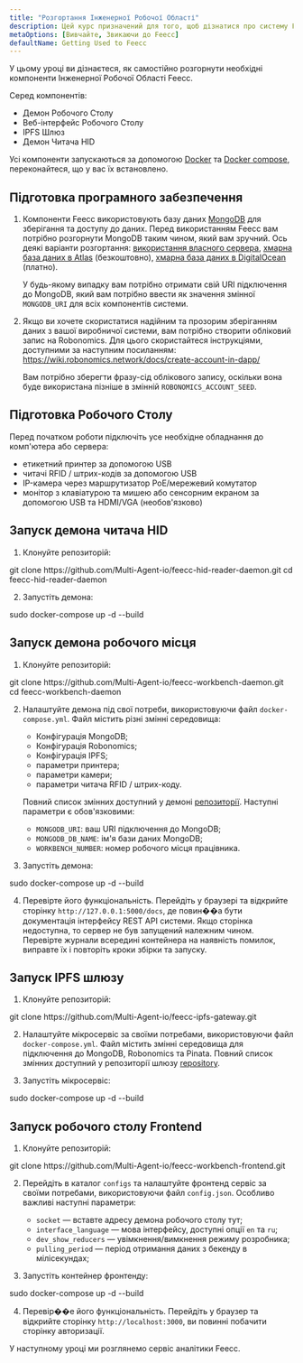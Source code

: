 ```yaml
---
title: "Розгортання Інженерної Робочої Області"
description: Цей курс призначений для того, щоб дізнатися про систему Feecc та всі її компоненти.
metaOptions: [Вивчайте, Звикаючи до Feecc]
defaultName: Getting Used to Feecc
---
```


<RoboAcademyText fWeight="500">
У цьому уроці ви дізнаєтеся, як самостійно розгорнути необхідні компоненти Інженерної Робочої Області Feecc.
</RoboAcademyText>

Серед компонентів:

- Демон Робочого Столу
- Веб-інтерфейс Робочого Столу
- IPFS Шлюз
- Демон Читача HID

Усі компоненти запускаються за допомогою [Docker](https://docs.docker.com/engine/install/ubuntu/) та [Docker compose](https://docs.docker.com/compose/), переконайтеся, що у вас їх встановлено.

## Підготовка програмного забезпечення

1. Компоненти Feecc використовують базу даних [MongoDB](https://www.mongodb.com/) для зберігання та доступу до даних. Перед використанням Feecc вам потрібно розгорнути MongoDB таким чином, який вам зручний. Ось деякі варіанти розгортання: [використання власного сервера](https://www.mongodb.com/try/download/community), [хмарна база даних в Atlas](https://www.mongodb.com/atlas) (безкоштовно), [хмарна база даних в DigitalOcean](https://www.digitalocean.com/products/managed-databases-mongodb) (платно). 
    
    У будь-якому випадку вам потрібно отримати свій URI підключення до MongoDB, який вам потрібно ввести як значення змінної `MONGODB_URI` для всіх компонентів системи.
    
2. Якщо ви хочете скористатися надійним та прозорим зберіганням даних з вашої виробничої системи, вам потрібно створити обліковий запис на Robonomics. Для цього скористайтеся інструкціями, доступними за наступним посиланням: https://wiki.robonomics.network/docs/create-account-in-dapp/
    
    Вам потрібно зберегти фразу-сід облікового запису, оскільки вона буде використана пізніше в змінній `ROBONOMICS_ACCOUNT_SEED`.

## Підготовка Робочого Столу

Перед початком роботи підключіть усе необхідне обладнання до комп'ютера або сервера:

- етикетний принтер за допомогою USB
- читачі RFID / штрих-кодів за допомогою USB
- IP-камера через маршрутизатор PoE/мережевий комутатор
- монітор з клавіатурою та мишею або сенсорним екраном за допомогою USB та HDMI/VGA (необов'язково)

## Запуск демона читача HID

1. Клонуйте репозиторій:

<LessonCodeWrapper language="bash" codeClass="big-code">
git clone https://github.com/Multi-Agent-io/feecc-hid-reader-daemon.git
cd feecc-hid-reader-daemon
</LessonCodeWrapper>

2. Запустіть демона:

<LessonCodeWrapper language="bash">
sudo docker-compose up -d --build
</LessonCodeWrapper>

## Запуск демона робочого місця

1. Клонуйте репозиторій:

<LessonCodeWrapper language="bash" codeClass="big-code">
git clone https://github.com/Multi-Agent-io/feecc-workbench-daemon.git
cd feecc-workbench-daemon
</LessonCodeWrapper>

2. Налаштуйте демона під свої потреби, використовуючи файл `docker-compose.yml`. Файл містить різні змінні середовища:

    - Конфігурація MongoDB;
    - Конфігурація Robonomics;
    - Конфігурація IPFS;
    - параметри принтера;
    - параметри камери;
    - параметри читача RFID / штрих-коду.
    
    Повний список змінних доступний у демоні [репозиторії](https://github.com/Multi-Agent-io/feecc-workbench-daemon). Наступні параметри є обов'язковими:
    
    - `MONGODB_URI`: ваш URI підключення до MongoDB;
    - `MONGODB_DB_NAME`: ім'я бази даних MongoDB;
    - `WORKBENCH_NUMBER`: номер робочого місця працівника.

3. Запустіть демона:

<LessonCodeWrapper language="bash">
sudo docker-compose up -d --build
</LessonCodeWrapper>

4. Перевірте його функціональність. Перейдіть у браузері та відкрийте сторінку `http://127.0.0.1:5000/docs`, де повин��а бути документація інтерфейсу REST API системи. Якщо сторінка недоступна, то сервер не був запущений належним чином. Перевірте журнали всередині контейнера на наявність помилок, виправте їх і повторіть кроки збірки та запуску.

## Запуск IPFS шлюзу

1. Клонуйте репозиторій:

<LessonCodeWrapper language="bash" codeClass="big-code">
git clone https://github.com/Multi-Agent-io/feecc-ipfs-gateway.git
</LessonCodeWrapper>


2. Налаштуйте мікросервіс за своїми потребами, використовуючи файл `docker-compose.yml`. Файл містить змінні середовища для підключення до MongoDB, Robonomics та Pinata. Повний список змінних доступний у репозиторії шлюзу [repository](https://github.com/Multi-Agent-io/feecc-ipfs-gateway).

3. Запустіть мікросервіс:

<LessonCodeWrapper language="bash">
sudo docker-compose up -d --build
</LessonCodeWrapper>

## Запуск робочого столу Frontend

1. Клонуйте репозиторій:

<LessonCodeWrapper language="bash">
git clone https://github.com/Multi-Agent-io/feecc-workbench-frontend.git
</LessonCodeWrapper>

2. Перейдіть в каталог `configs` та налаштуйте фронтенд сервіс за своїми потребами, використовуючи файл `config.json`. Особливо важливі наступні параметри:
    - `socket` — вставте адресу демона робочого столу тут;
    - `interface_language` — мова інтерфейсу, доступні опції `en` та `ru`;
    - `dev_show_reducers` — увімкнення/вимкнення режиму розробника;
    - `pulling_period` — період отримання даних з бекенду в мілісекундах;

3. Запустіть контейнер фронтенду:

<LessonCodeWrapper language="bash">
sudo docker-compose up -d --build
</LessonCodeWrapper>

4. Перевір��е його функціональність. Перейдіть у браузер та відкрийте сторінку `http://localhost:3000`, ви повинні побачити сторінку авторизації.

<RoboAcademyText fWeight="500">
У наступному уроці ми розглянемо сервіс аналітики Feecc.
</RoboAcademyText>